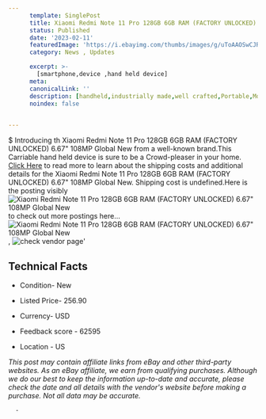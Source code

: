 ```yaml
---
      template: SinglePost
      title: Xiaomi Redmi Note 11 Pro 128GB 6GB RAM (FACTORY UNLOCKED) 6.67" 108MP Global New
      status: Published
      date: '2023-02-11'
      featuredImage: 'https://i.ebayimg.com/thumbs/images/g/uToAAOSwCJRiPLWP/s-l225.jpg'
      category: News , Updates

      excerpt: >-
        [smartphone,device ,hand held device]
      meta:
      canonicalLink: ''
      description: [handheld,industrially made,well crafted,Portable,Mobile,Compact,Convenient,Lightweight,Maneuverable,Man-portable,Miniature,Carriable,Hand-held,Light,Holdable,Transportable,Mobile device,Pocket-sized,On-the-go,Wireless,Cordless,Compact size,Convenient size, smartphone,device ,hand held device]
      noindex: false
      

---
```

$
      Introducing th Xiaomi Redmi Note 11 Pro 128GB 6GB RAM (FACTORY UNLOCKED) 6.67" 108MP Global New from a well-known brand.This Carriable hand held device is sure to be a Crowd-pleaser in your home. [Click Here](https://www.ebay.com/itm/144803627917?hash=item21b6f8038d%3Ag%3AuToAAOSwCJRiPLWP&amdata=enc%3AAQAHAAAA4FFWIkqJdk2OY6AdBc72%2FI4N%2BqnduQrcWShMH7YhS7EwsAaFeWr5ZBYSdRfTm1zTGs0ZP%2FYcxrZ4aAee2bqywV%2BhpU5AGmygxiU%2Fm75buKbSWSI1WS9gASrTVbHXo0boQhhl0%2FhKxHpI%2BAYLQ2%2B9JRGRbo0u1%2F3aKgQsK0cgFBQjaw11rAoFe4DqFgdpfpAlvaBO%2F9n0QLae5SCvKpBT7RTHb6LTcumPVMTpRiq4LB%2FAIzg1VM%2BPQlHaCSdTV7TrqZUGbK%2BtLhrur2Zaaap4ea0mtPgRE5pIb7ZKIPkY7Sc5&mkevt=1&mkcid=1&mkrid=711-53200-19255-0&campid=%253CePNCampaignId%253E&customid=%253CreferenceId%253E&toolid=10049) to read more to learn about the shipping costs and additional details for the Xiaomi Redmi Note 11 Pro 128GB 6GB RAM (FACTORY UNLOCKED) 6.67" 108MP Global New. Shipping cost is undefined.Here is the posting visibly ![Xiaomi Redmi Note 11 Pro 128GB 6GB RAM (FACTORY UNLOCKED) 6.67" 108MP Global New](https://i.ebayimg.com/thumbs/images/g/uToAAOSwCJRiPLWP/s-l225.jpg) to check out more postings here... ![Xiaomi Redmi Note 11 Pro 128GB 6GB RAM (FACTORY UNLOCKED) 6.67" 108MP Global New](https://i.ebayimg.com/images/g/uToAAOSwCJRiPLWP/s-l1200.jpg), ![check vendor page]()'

      

 ## Technical Facts 



     
      

 - Condition- New 


      

 - Listed Price- 256.90 


      

 - Currency- USD 


      

 - Feedback score - 62595 


      

 - Location - US 


      
      

 *_This post may contain affiliate links from eBay and other third-party websites. As an eBay affiliate, we earn from qualifying purchases. Although we do our best to keep the information up-to-date and accurate, please check the date and all details with the vendor's website before making a purchase. Not all data may be accurate._*




      -
